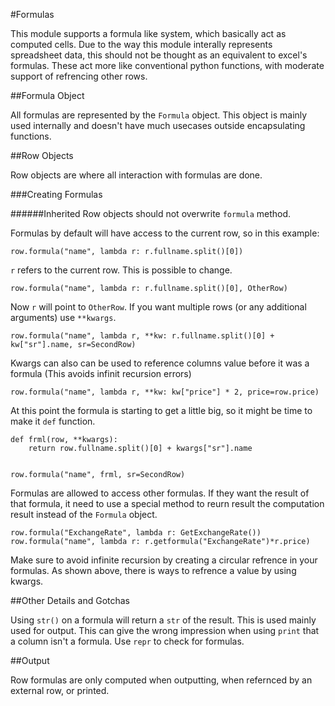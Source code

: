#Formulas

This module supports a formula like system, which basically act as computed cells. Due to the way this module interally represents spreadsheet data, this should not be thought as an equivalent to excel's formulas. These act more like conventional python functions, with moderate support of refrencing other rows.

##Formula Object

All formulas are represented by the `Formula` object. This object is mainly used internally and doesn't have much usecases outside encapsulating functions.

##Row Objects

Row objects are where all interaction with formulas are done. 

###Creating Formulas

######Inherited Row objects should not overwrite `formula` method.

Formulas by default will have access to the current row, so in this example:

    row.formula("name", lambda r: r.fullname.split()[0])

`r` refers to the current row. This is possible to change.

    row.formula("name", lambda r: r.fullname.split()[0], OtherRow)

Now `r` will point to `OtherRow`.  If you want multiple rows (or any additional arguments) use `**kwargs`. 

    row.formula("name", lambda r, **kw: r.fullname.split()[0] + kw["sr"].name, sr=SecondRow)

Kwargs can also can be used to reference columns value before it was a formula (This avoids infinit recursion errors)

    row.formula("name", lambda r, **kw: kw["price"] * 2, price=row.price)

At this point the formula is starting to get a little big, so it might be time to make it `def` function.

    def frml(row, **kwargs):
        return row.fullname.split()[0] + kwargs["sr"].name


    row.formula("name", frml, sr=SecondRow)


Formulas are allowed to access other formulas. If they want the result of that formula, it need to use a special method to reurn result the computation result instead of the `Formula` object.
    
    row.formula("ExchangeRate", lambda r: GetExchangeRate())
    row.formula("name", lambda r: r.getformula("ExchangeRate")*r.price)

Make sure to avoid infinite recursion by creating a circular refrence in your formulas. As shown above, there is ways to refrence a value by using kwargs.

##Other Details and Gotchas

Using `str()` on a formula will return a `str` of the result. This is used mainly used for output. This can give the wrong impression when using `print` that a column isn't a formula. Use `repr` to check for formulas.


##Output

Row formulas are only computed when outputting, when refernced by an external row, or printed. 

